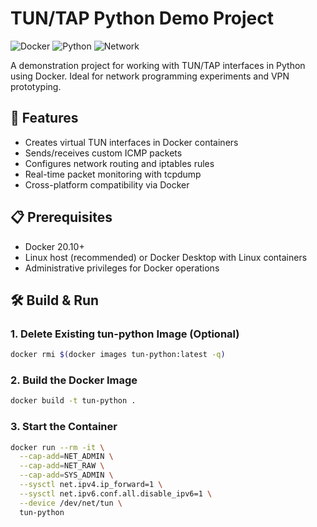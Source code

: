 # TUN/TAP Python Demo Project

![Docker](https://img.shields.io/badge/Docker-20.10%2B-blue)
![Python](https://img.shields.io/badge/Python-3.8%2B-green)
![Network](https://img.shields.io/badge/Network-TUN%2FTAP-orange)

A demonstration project for working with TUN/TAP interfaces in Python using Docker. Ideal for network programming experiments and VPN prototyping.

## 🌟 Features
- Creates virtual TUN interfaces in Docker containers
- Sends/receives custom ICMP packets
- Configures network routing and iptables rules
- Real-time packet monitoring with tcpdump
- Cross-platform compatibility via Docker

## 📋 Prerequisites
- Docker 20.10+
- Linux host (recommended) or Docker Desktop with Linux containers
- Administrative privileges for Docker operations

## 🛠️ Build & Run

### 1. Delete Existing tun-python Image (Optional)

```bash
docker rmi $(docker images tun-python:latest -q)
```

### 2. Build the Docker Image


```bash
docker build -t tun-python .
```

### 3. Start the Container

```bash
docker run --rm -it \
  --cap-add=NET_ADMIN \
  --cap-add=NET_RAW \
  --cap-add=SYS_ADMIN \
  --sysctl net.ipv4.ip_forward=1 \
  --sysctl net.ipv6.conf.all.disable_ipv6=1 \
  --device /dev/net/tun \
  tun-python
```